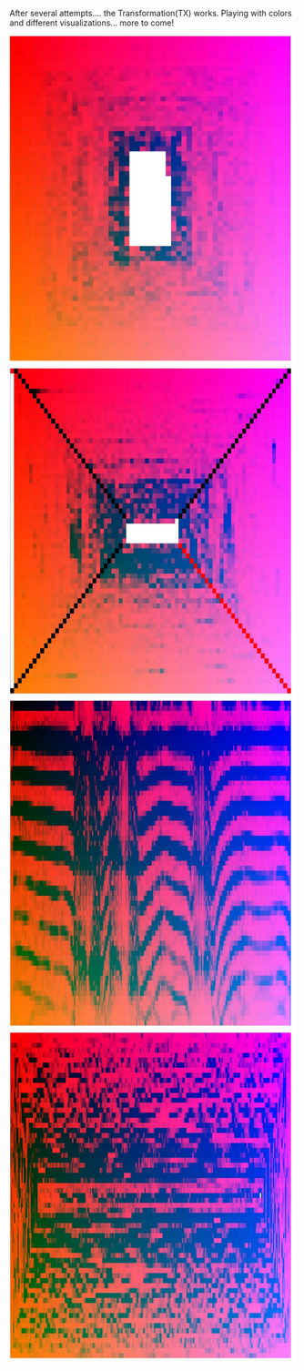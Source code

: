 After several attempts.... the Transformation(TX) works.
Playing with colors and different visualizations... more to come!



![Example Image](../project_images/tx1.jpg?raw=true "Example Image")
![Example Image](../project_images/tx2.jpg?raw=true "Example Image")
![Example Image](../project_images/tx3.jpg?raw=true "Example Image")
![Example Image](../project_images/tx4.jpg?raw=true "Example Image")






